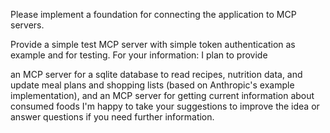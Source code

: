 Please implement a foundation for connecting the application to MCP servers.

Provide a simple test MCP server with simple token authentication as example and for testing. For your information: I plan to provide

an MCP server for a sqlite database to read recipes, nutrition data, and update meal plans and shopping lists (based on Anthropic's example implementation), and
an MCP server for getting current information about consumed foods
I'm happy to take your suggestions to improve the idea or answer questions if you need further information.